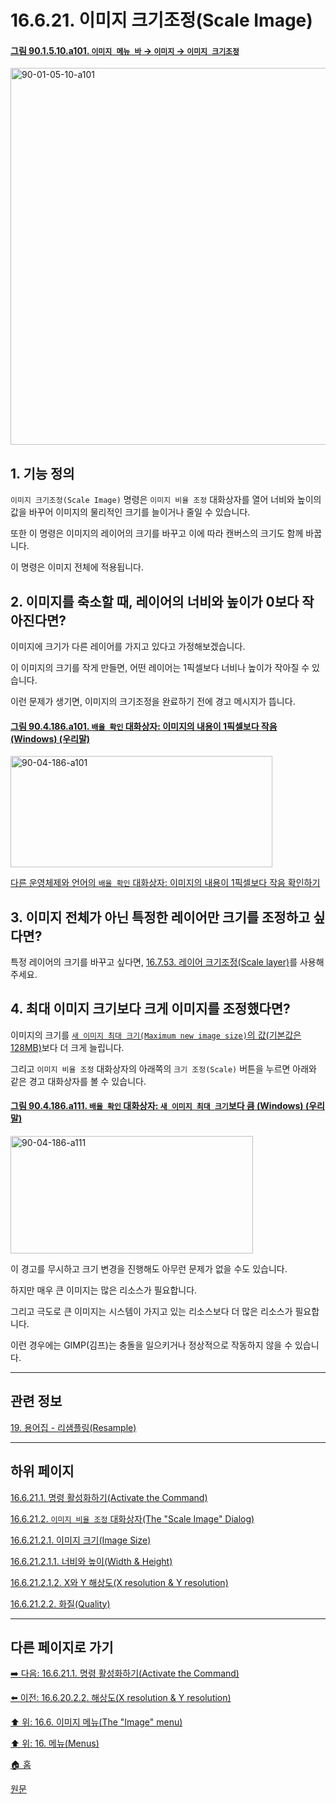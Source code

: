 # 16.6.21. 이미지 크기조정(Scale Image)

<a id="90-01-05-10-a101"></a>

#### [그림 90.1.5.10.a101. `이미지 메뉴 바` → `이미지` → `이미지 크기조정`](./90-01-05-10-scale_image.md#90-01-05-10-a101)
<img width="977" height="603" alt="90-01-05-10-a101" src="https://github.com/user-attachments/assets/67b72cef-8404-4efa-943a-7725f4c68be8" />

<a id="16-06-21-s1"></a>

## 1. 기능 정의
`이미지 크기조정(Scale Image)` 명령은 `이미지 비율 조정` 대화상자를 열어 너비와 높이의 값을 바꾸어 이미지의 물리적인 크기를 늘이거나 줄일 수 있습니다.

또한 이 명령은 이미지의 레이어의 크기를 바꾸고 이에 따라 캔버스의 크기도 함께 바꿉니다.

이 명령은 이미지 전체에 적용됩니다.

<a id="16-06-21-s2"></a>

## 2. 이미지를 축소할 때, 레이어의 너비와 높이가 0보다 작아진다면?
이미지에 크기가 다른 레이어를 가지고 있다고 가정해보겠습니다.

이 이미지의 크기를 작게 만들면, 어떤 레이어는 1픽셀보다 너비나 높이가 작아질 수 있습니다.

이런 문제가 생기면, 이미지의 크기조정을 완료하기 전에 경고 메시지가 뜹니다.

<a id="90-04-186-a101"></a>

#### [그림 90.4.186.a101. `배율 확인` 대화상자: 이미지의 내용이 1픽셀보다 작음 (Windows) (우리말)](./90-04-0186-confirm_scaling.md#90-04-186-a101)
<img width="419" height="178" alt="90-04-186-a101" src="https://github.com/user-attachments/assets/b391114c-ab6d-4d84-b10a-a31aed5ac3d7" />

[다른 운영체제와 언어의 `배율 확인` 대화상자: 이미지의 내용이 1픽셀보다 작음 확인하기](./90-04-0186-confirm_scaling.md#90-04-186-a102)

<a id="16-06-21-s3"></a>

## 3. 이미지 전체가 아닌 특정한 레이어만 크기를 조정하고 싶다면?
특정 레이어의 크기를 바꾸고 싶다면, [16.7.53. 레이어 크기조정(Scale layer)](./16-07-53-scale_layer.md)를 사용해 주세요.

<a id="16-06-21-s4"></a>

## 4. 최대 이미지 크기보다 크게 이미지를 조정했다면?
이미지의 크기를 [`새 이미지 최대 크기(Maximum new image size)`의 값(기본값은 128MB)](./90-04-0186-confirm_scaling.md#90-04-186-a112)보다 더 크게 늘립니다.

그리고 `이미지 비율 조정` 대화상자의 아래쪽의 `크기 조정(Scale)` 버튼을 누르면 아래와 같은 경고 대화상자를 볼 수 있습니다.

<a id="90-04-186-a111"></a>

#### [그림 90.4.186.a111. `배율 확인` 대화상자: `새 이미지 최대 크기`보다 큼 (Windows) (우리말)](./90-04-0186-confirm_scaling.md#90-04-186-a111)
<img width="388" height="188" alt="90-04-186-a111" src="https://github.com/user-attachments/assets/dcf35322-1951-4c67-a5e5-e3826547a1de" />

이 경고를 무시하고 크기 변경을 진행해도 아무런 문제가 없을 수도 있습니다.

하지만 매우 큰 이미지는 많은 리소스가 필요합니다.

그리고 극도로 큰 이미지는 시스템이 가지고 있는 리소스보다 더 많은 리소스가 필요합니다.

이런 경우에는 GIMP(김프)는 충돌을 일으키거나 정상적으로 작동하지 않을 수 있습니다.

***

## 관련 정보

[19. 용어집 - 리샘플링(Resample)](./19-glossaryx-resample.md)

***

## 하위 페이지

[16.6.21.1. 명령 활성화하기(Activate the Command)](./16-06-21-01-activate_the_command.md)

[16.6.21.2. `이미지 비율 조정` 대화상자(The "Scale Image" Dialog)](./16-06-21-02-00-the_scale_image_dialog.md)

[16.6.21.2.1. 이미지 크기(Image Size)](./16-06-21-02-01-00-image_size.md)

[16.6.21.2.1.1. 너비와 높이(Width & Height)](./16-06-21-02-01-01-width_n_height.md)

[16.6.21.2.1.2. X와 Y 해상도(X resolution & Y resolution)](./16-06-21-02-01-02-x_n_y_resolution.md)

[16.6.21.2.2. 화질(Quality)](./16-06-21-02-02-quality.md)

***

## 다른 페이지로 가기

[➡️ 다음: 16.6.21.1. 명령 활성화하기(Activate the Command)](./16-06-21-01-activate_the_command.md)

[⬅️ 이전: 16.6.20.2.2. 해상도(X resolution & Y resolution)](./16-06-20-02-02-x_n_y_resolution.md)

[⬆️ 위: 16.6. 이미지 메뉴(The "Image" menu)](./16-06-00-the-image-menu.md)

[⬆️ 위: 16. 메뉴(Menus)](./16-00-menus.md)

[🏠 홈](./00-home.md)

[원문](https://docs.gimp.org/2.10/ko/gimp-image-scale.html)